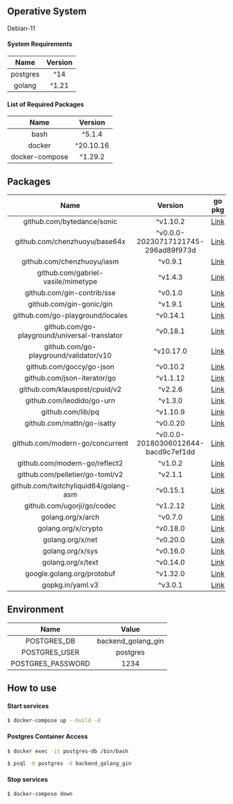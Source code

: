 ## Operative System

Debian-11

#### System Requirements

| Name | Version |
| :---: | :---: |
| postgres | ^14 |
| golang | ^1.21 |

#### List of Required Packages

| Name | Version |
| :---: | :---: | 
| bash | ^5.1.4 |
| docker | ^20.10.16 |
| docker-compose | ^1.29.2 |

## Packages

| Name | Version | go pkg |
| :---: | :---: | :---: |
| github.com/bytedance/sonic | ^v1.10.2 | [Link](https://pkg.go.dev/github.com/bytedance/sonic@v1.10.2) |
| github.com/chenzhuoyu/base64x | ^v0.0.0-20230717121745-296ad89f973d | [Link](https://pkg.go.dev/github.com/chenzhuoyu/base64x@v0.0.0-20230717121745-296ad89f973d) | 
| github.com/chenzhuoyu/iasm | ^v0.9.1 | [Link](https://pkg.go.dev/github.com/chenzhuoyu/iasm@v0.9.1) |
| github.com/gabriel-vasile/mimetype | ^v1.4.3 | [Link](https://pkg.go.dev/github.com/gabriel-vasile/mimetype@v1.4.3) |
| github.com/gin-contrib/sse | ^v0.1.0 | [Link](https://pkg.go.dev/github.com/gin-contrib/sse@v0.1.0) |
| github.com/gin-gonic/gin | ^v1.9.1 | [Link](https://pkg.go.dev/github.com/gin-gonic/gin@v1.9.1) |
| github.com/go-playground/locales | ^v0.14.1 | [Link](https://pkg.go.dev/github.com/go-playground/locales@v0.14.1) |
| github.com/go-playground/universal-translator | ^v0.18.1        | [Link](https://pkg.go.dev/github.com/go-playground/universal-translator@v0.18.1) |
| github.com/go-playground/validator/v10 | ^v10.17.0 | [Link](https://pkg.go.dev/github.com/go-playground/validator/v10@v10.17.0) |
| github.com/goccy/go-json | ^v0.10.2 | [Link](https://pkg.go.dev/github.com/goccy/go-json@v0.10.2) |
| github.com/json-iterator/go | ^v1.1.12 | [Link](https://pkg.go.dev/github.com/json-iterator/go@v1.1.12) |
| github.com/klauspost/cpuid/v2 | ^v2.2.6 | [Link](https://pkg.go.dev/github.com/klauspost/cpuid/v2@v2.2.6) |
| github.com/leodido/go-urn | ^v1.3.0 | [Link](https://pkg.go.dev/github.com/leodido/go-urn@v1.3.0) |
| github.com/lib/pq | ^v1.10.9 | [Link](https://pkg.go.dev/github.com/lib/pq@v1.10.9) |
| github.com/mattn/go-isatty | ^v0.0.20 | [Link](https://pkg.go.dev/github.com/mattn/go-isatty@v0.0.20) |
| github.com/modern-go/concurrent | ^v0.0.0-20180306012644-bacd9c7ef1dd | [Link](https://pkg.go.dev/github.com/modern-go/concurrent@v0.0.0-20180306012644-bacd9c7ef1dd) | 
| github.com/modern-go/reflect2 | ^v1.0.2 | [Link](https://pkg.go.dev/github.com/modern-go/reflect2@v1.0.2) |
| github.com/pelletier/go-toml/v2 | ^v2.1.1 | [Link](https://pkg.go.dev/github.com/pelletier/go-toml/v2@v2.1.1) |
| github.com/twitchyliquid64/golang-asm | ^v0.15.1 | [Link](https://pkg.go.dev/github.com/twitchyliquid64/golang-asm@v0.15.1) |
| github.com/ugorji/go/codec | ^v1.2.12 | [Link](https://pkg.go.dev/github.com/ugorji/go/codec@v1.2.12) |
| golang.org/x/arch | ^v0.7.0 | [Link](https://pkg.go.dev/golang.org/x/arch@v0.7.0) |
| golang.org/x/crypto | ^v0.18.0 | [Link](https://pkg.go.dev/golang.org/x/crypto@v0.18.0) |
| golang.org/x/net | ^v0.20.0 | [Link](https://pkg.go.dev/golang.org/x/net@v0.20.0) |
| golang.org/x/sys | ^v0.16.0 | [Link](https://pkg.go.dev/golang.org/x/sys@v0.16.0) |
| golang.org/x/text | ^v0.14.0 | [Link](https://pkg.go.dev/golang.org/x/text@v0.14.0) |
| google.golang.org/protobuf | ^v1.32.0 | [Link](https://pkg.go.dev/google.golang.org/protobuf@v1.32.0) |
| gopkg.in/yaml.v3 | ^v3.0.1 | [Link](https://pkg.go.dev/gopkg.in/yaml.v3@v3.0.1) |

## Environment

| Name | Value |
| :---: | :---: |
| POSTGRES_DB | backend_golang_gin |
| POSTGRES_USER | postgres |
| POSTGRES_PASSWORD | 1234 |

## How to use

#### Start services

```bash
$ docker-compose up --build -d
```

#### Postgres Container Access

```bash
$ docker exec -it postgres-db /bin/bash

$ psql -U postgres -d backend_golang_gin
```

#### Stop services

```bash
$ docker-compose down
```